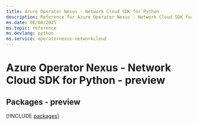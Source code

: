 ```yaml
---
title: Azure Operator Nexus - Network Cloud SDK for Python
description: Reference for Azure Operator Nexus - Network Cloud SDK for Python
ms.date: 08/08/2025
ms.topic: reference
ms.devlang: python
ms.service: operatornexus-networkcloud
---
```

# Azure Operator Nexus - Network Cloud SDK for Python - preview
## Packages - preview
[!INCLUDE [packages](operator-nexus---network-cloud-index.md)]
